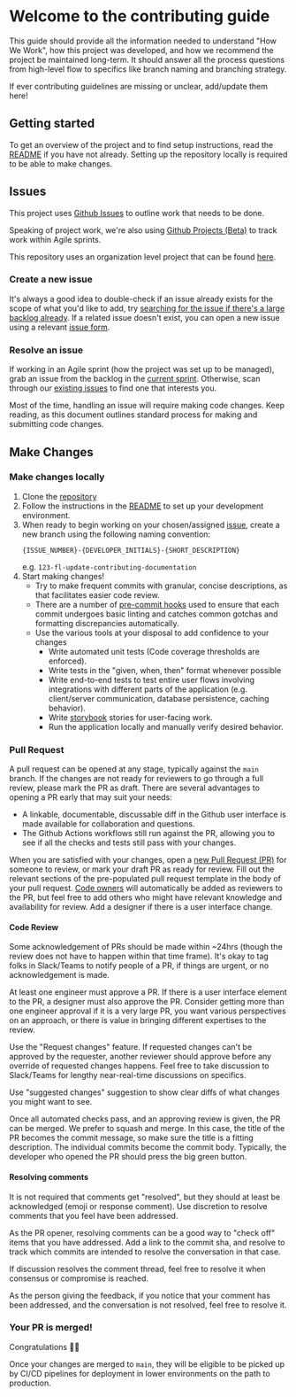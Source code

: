 # Welcome to the contributing guide

This guide should provide all the information needed to understand "How We Work", how this project was developed, and how
we recommend the project be maintained long-term. It should answer all the process questions from high-level flow to
specifics like branch naming and branching strategy.

If ever contributing guidelines are missing or unclear, add/update them here!

## Getting started

To get an overview of the project and to find setup instructions, read the [README](../README.md) if you have not already.
Setting up the repository locally is required to be able to make changes.

## Issues

This project uses [Github Issues](https://docs.github.com/en/issues) to outline work that needs to be done.

Speaking of project work, we're also using [Github Projects (Beta)](https://docs.github.com/en/issues/trying-out-the-new-projects-experience/about-projects)
to track work within Agile sprints.

This repository uses an organization level project that can be found [here](https://github.com/orgs/newjersey/projects/6).

### Create a new issue

It's always a good idea to double-check if an issue already exists for the scope of what you'd like to add, try
[searching for the issue if there's a large backlog already](https://docs.github.com/en/github/searching-for-information-on-github/searching-on-github/searching-issues-and-pull-requests#search-by-the-title-body-or-comments).
If a related issue doesn't exist, you can open a new issue using a relevant [issue form](https://github.com/newjersey/dol-ui-claimant-intake/issues/new/choose).

### Resolve an issue

If working in an Agile sprint (how the project was set up to be managed), grab an issue from the backlog in the [current sprint](https://github.com/orgs/newjersey/projects/6/views/8).
Otherwise, scan through our [existing issues](https://github.com/newjersey/dol-ui-claimant-intake/issues) to find one that interests you.

Most of the time, handling an issue will require making code changes. Keep reading, as this document outlines standard
process for making and submitting code changes.

## Make Changes

### Make changes locally

1. Clone the [repository](https://github.com/newjersey/dol-ui-claimant-intake)
1. Follow the instructions in the [README](../README.md) to set up your development environment.
1. When ready to begin working on your chosen/assigned [issue](#issues), create a new branch using the following naming convention:
   ```
   {ISSUE_NUMBER}-{DEVELOPER_INITIALS}-{SHORT_DESCRIPTION}
   ```
   e.g. `123-fl-update-contributing-documentation`
1. Start making changes!
   - Try to make frequent commits with granular, concise descriptions, as that facilitates easier code review.
   - There are a number of [pre-commit hooks](../.pre-commit-config.yaml) used to ensure that each commit undergoes
     basic linting and catches common gotchas and formatting discrepancies automatically.
   - Use the various tools at your disposal to add confidence to your changes
     - Write automated unit tests (Code coverage thresholds are enforced).
     - Write tests in the "given, when, then" format whenever possible
     - Write end-to-end tests to test entire user flows involving integrations with different parts of the application
       (e.g. client/server communication, database persistence, caching behavior).
     - Write [storybook](https://storybook.js.org/) stories for user-facing work.
     - Run the application locally and manually verify desired behavior.

### Pull Request

A pull request can be opened at any stage, typically against the `main` branch. If the changes are not ready for reviewers
to go through a full review, please mark the PR as draft. There are several advantages to opening a PR early that may
suit your needs:

- A linkable, documentable, discussable diff in the Github user interface is made available for collaboration and questions.
- The Github Actions workflows still run against the PR, allowing you to see if all the checks and tests still pass with
  your changes.

When you are satisfied with your changes, open a [new Pull Request (PR)](https://github.com/newjersey/dol-ui-claimant-intake/compare)
for someone to review, or mark your draft PR as ready for review.
Fill out the relevant sections of the pre-populated pull request template in the body of your pull request.
[Code owners](../.github/CODEOWNERS) will automatically be added as reviewers to the PR, but feel free to add others
who might have relevant knowledge and availability for review. Add a designer if there is a user interface change.

#### Code Review

Some acknowledgement of PRs should be made within ~24hrs (though the review does not have to happen within that time frame).
It's okay to tag folks in Slack/Teams to notify people of a PR, if things are urgent, or no acknowledgement is made.

At least one engineer must approve a PR. If there is a user interface element to the PR, a designer must also approve the PR.
Consider getting more than one engineer approval if it is a very large PR, you want various perspectives on an approach,
or there is value in bringing different expertises to the review.

Use the "Request changes" feature. If requested changes can't be approved by the requester,
another reviewer should approve before any override of requested changes happens.
Feel free to take discussion to Slack/Teams for lengthy near-real-time discussions on specifics.

Use "suggested changes" suggestion to show clear diffs of what changes you might want to see.

Once all automated checks pass, and an approving review is given, the PR can be merged. We prefer to squash and merge.
In this case, the title of the PR becomes the commit message,
so make sure the title is a fitting description. The individual commits become the commit body. Typically, the developer who
opened the PR should press the big green button.

#### Resolving comments

It is not required that comments get "resolved", but they should at least be acknowledged (emoji or response comment).
Use discretion to resolve comments that you feel have been addressed.

As the PR opener, resolving comments can be a good way to "check off" items that you have addressed. Add a link to the commit sha,
and resolve to track which commits are intended to resolve the conversation in that case.

If discussion resolves the comment thread, feel free to resolve it when consensus or compromise is reached.

As the person giving the feedback, if you notice that your comment has been addressed, and the conversation is not resolved, feel free to resolve it.

### Your PR is merged!

Congratulations :tada::tada:

Once your changes are merged to `main`, they will be eligible to be picked up by CI/CD pipelines for deployment in lower
environments on the path to production.

<!-- TODO: Dependencies + Dependabot -->
